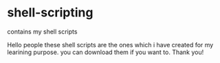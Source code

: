 # shell-scripting
contains my shell scripts

Hello people these shell scripts are the ones which i have created for my learining purpose. you can download them if you want to. Thank you!
